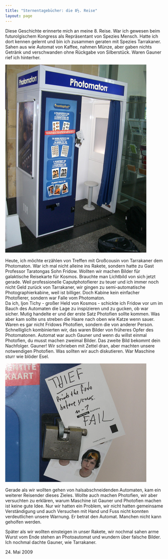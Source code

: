 ```yaml
---
title: "Sternentagebücher: die 8½. Reise"
layout: page
---
```

Diese Geschichte erinnerte mich an meine 8. Reise. War ich gewesen beim futurolgischem Kongress als Repräsentant von Spezies Mensch. Hatte ich dort kennen gelernt und bin ich zusammen geraten mit Spezies Tarrakaner. Sahen aus wie Automat von Kaffee, nahmen Münze, aber gaben nichts Getränk und verschwanden ohne Rückgabe von Silberstück. Waren Gauner rief ich hinterher.

![](images/cimg8042s.jpg)

Heute, ich möchte erzählen von Treffen mit Großcousin von Tarrakaner dem Photomaton. War ich mal nicht alleine ins Rakete, sondern hatte zu Gast Professor Taratongas Sohn Fridow. Wollten wir machen Bilder für galaktische Reisekarte für Kosmos. Brauchte man Lichtbild von sich jetzt gerade. Weil professionelle Caputphotofierer zu teuer und ich immer noch nicht Geld zurück von Tarrakaner, wir gingen zu semi-automatische Photographierkabine, weil ist billiger. Doch Kabine kein einfacher Photofierer, sondern war Falle vom Photomaton.<br>
Da ich, Ijon Tichy - großer Held von Kosmos - schickte ich Fridow vor um im Bauch des Automaten die Lage zu inspizieren und zu gucken, ob war sicher. Mutig handelte er und der erste Satz Photofien sollte kommen. Was aber kam sollte uns streben die Haare nach oben wie Katze wenn sauer. Waren es gar nicht Fridows Photofien, sondern die von anderer Person. Schnelliglich kombinierten wir, das waren Bilder von früheres Opfer des Photomatonen. Automat war auch Gauner und wenn du willst einmal Photofien, du musst machen zweimal Bilder. Das zweite Bild bekommt dein Nachfolger. Gauner! Wir schrieben mit Zettel dran, aber machten unsere notwendigen Photofien. Was sollten wir auch diskutieren. War Maschine sturr wie blöder Esel.

![](images/cimg8041s.jpg)

Gerade als wir wollten gehen von halsabschneidenden Automaten, kam ein weiterer Reisender dieses Zieles. Wollte auch machen Photofien, wir aber versuchten zu erklären, warum Maschine ist Gauner und Photofien machen ist keine gute Idee. Nur wir hatten ein Problem, wir nicht hatten gemeinsame Verständigung und auch Versuchen mit Hand und Fuss nicht konnten verdeutlichen unsere Warnung. Er betrat den Automat. Manchen nicht kann geholfen werden.

Später als wir wollten einsteigen in unser Rakete, wir nochmal sahen arme Wurst vom Ende stehen an Photoautomat und wundern über falsche Bilder. Ich nochmal dachte Gauner, wie Tarrakaner.

<date>24. Mai 2009</date>
